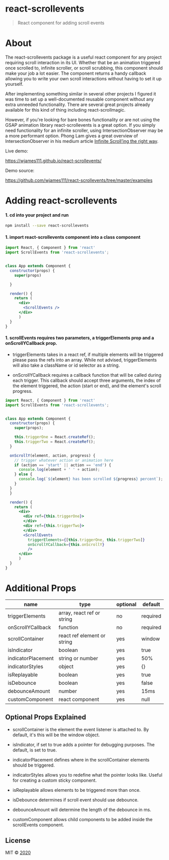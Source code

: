 # react-scrollevents

> React component for adding scroll events

# About
The react-scrollevents package is a useful react component for any project requiring scroll interaction in its UI. Whether that be an animation triggered once scrolled to, infinite scroller, or scroll scrubbing, this component should make your job a lot easier. The component returns a handy callback allowing you to write your own scroll interactions without having to set it up yourself. 

After implementing something similar in several other projects I figured it was time to set up a well-documented reusable component without any extra unneeded functionality. There are several great projects already available for this kind of thing including react-scrollmagic. 

However, if you're looking for bare bones functionality or are not using the GSAP animation library react-scrollevents is a great option.
If you simply need functionality for an infinite scroller, using IntersectionObserver may be a more performant option. Phong Lam gives a great overview of IntersectionObserver in his medium article [Infinite Scroll’ing the right way](https://medium.com/walmartlabs/infinite-scrolling-the-right-way-11b098a08815).

Live demo:

https://wjames111.github.io/react-scrollevents/

Demo source:

https://github.com/wjames111/react-scrollevents/tree/master/examples

# Adding react-scrollevents

#### 1. cd into your project and run

```bash
npm install --save react-scrollevents
```

#### 1. import react-scrollevents component into a class component

```jsx
import React, { Component } from 'react'
import ScrollEvents from 'react-scrollevents';


class App extends Component {
  constructor(props) {
    super(props)

  }

  render() {
    return (
      <div>
        <ScrollEvents />
      </div>
      )
  }
}
```

#### 1. scrollEvents requires two parameters, a triggerElements prop and a onScrollYCallback prop.

* triggerElements takes in a react ref, if multiple elements will be triggered please pass the refs into an array. While not advised, triggerElements will also take a className or id selector as a string.

* onScrollYCallback requires a callback function that will be called during each trigger. This callback should accept three arguments, the index of the element triggered, the action (start or end), and the element's scroll progress.


```jsx
import React, { Component } from 'react'
import ScrollEvents from 'react-scrollevents';


class App extends Component {
  constructor(props) {
    super(props);

    this.triggerOne = React.createRef();
    this.triggerTwo = React.createRef();
  }

  onScrollY(element, action, progress) {
    // trigger whatever action or animation here
    if (action == 'start' || action == 'end') {
      console.log(element + ' ' + action);
    } else {
      console.log(`${element} has been scrolled ${progress} percent`);
    }
  }
  }

  render() {
    return (
      <div>
        <div ref={this.triggerOne}>
        </div>
        <div ref={this.triggerTwo}>
        </div>
        <ScrollEvents
          triggerElements={[this.triggerOne, this.triggerTwo]}
          onScrollYCallback={this.onScrollY}
          />
      </div>
      )
  }
}
```

# Additional Props
name | type | optional | default
--- | --- | --- | --- 
triggerElements | array, react ref or string | no | required
onScrollYCallback | function | no | required
scrollContainer | react ref element or string | yes | window
isIndicator | boolean | yes | true
indicatorPlacement | string or number | yes | 50%
indicatorStyles | object | yes | {}
isReplayable | boolean | yes | true
isDebounce | boolean | yes | false
debounceAmount | number | yes | 15ms
customComponent | react component | yes | null


## Optional Props Explained
* scrollContainer is the element the event listener is attached to. By default, it's this will be the window object.

* isIndicator, if set to true adds a pointer for debugging purposes. The default, is set to true.

* indicatorPlacement defines where in the scrollContainer elements should be triggered.

* indicatorStyles allows you to redefine what the pointer looks like. Useful for creating a custom sticky component.

* isReplayable allows elements to be triggered more than once.

* isDebounce determines if scroll event should use debounce.

* debounceAmount will determine the length of the debounce in ms.

* customComponent allows child components to be added inside the scrollEvents component.


## License

MIT © [2020](https://github.com/wjames111/react-scrollevents)


